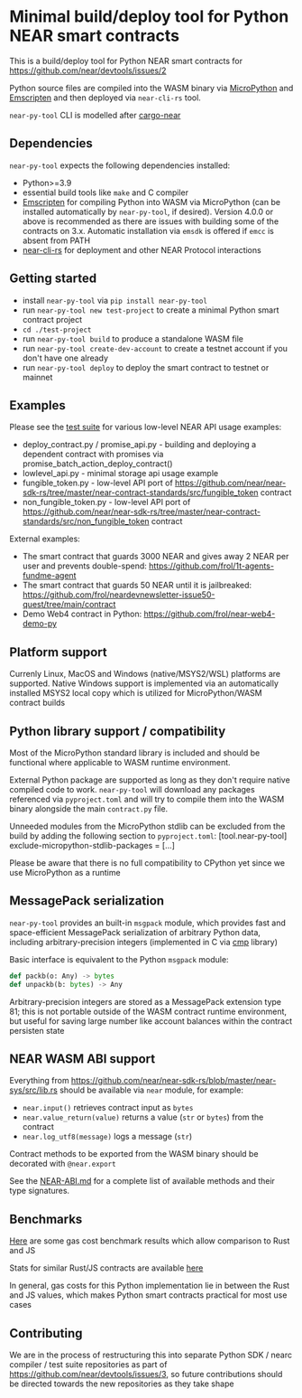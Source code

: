 Minimal build/deploy tool for Python NEAR smart contracts
=========================================================

This is a build/deploy tool for Python NEAR smart contracts for https://github.com/near/devtools/issues/2

Python source files are compiled into the WASM binary via [MicroPython](https://github.com/micropython/micropython) and [Emscripten](https://emscripten.org/docs/getting_started/downloads.html) and then deployed via `near-cli-rs` tool.

`near-py-tool` CLI is modelled after [cargo-near](https://github.com/near/cargo-near)


Dependencies
------------

`near-py-tool` expects the following dependencies installed:
- Python>=3.9
- essential build tools like `make` and C compiler
- [Emscripten](https://emscripten.org/docs/getting_started/downloads.html) for compiling Python into WASM via MicroPython (can be installed automatically by `near-py-tool`, if desired). Version 4.0.0 or above is recommended as there are issues with building some of the contracts on 3.x. Automatic installation via `emsdk` is offered if `emcc` is absent from PATH
- [near-cli-rs](https://github.com/near/near-cli-rs) for deployment and other NEAR Protocol interactions


Getting started
---------------

- install `near-py-tool` via `pip install near-py-tool`
- run `near-py-tool new test-project` to create a minimal Python smart contract project
- `cd ./test-project`
- run `near-py-tool build` to produce a standalone WASM file
- run `near-py-tool create-dev-account` to create a testnet account if you don't have one already
- run `near-py-tool deploy` to deploy the smart contract to testnet or mainnet

Examples
--------

Please see the [test suite](https://github.com/past-hypothesis/near-py-tool/blob/main/near_py_tool/tests) for various low-level NEAR API usage examples:
- deploy_contract.py / promise_api.py - building and deploying a dependent contract with promises via promise_batch_action_deploy_contract()
- lowlevel_api.py - minimal storage api usage example
- fungible_token.py - low-level API port of https://github.com/near/near-sdk-rs/tree/master/near-contract-standards/src/fungible_token contract
- non_fungible_token.py - low-level API port of https://github.com/near/near-sdk-rs/tree/master/near-contract-standards/src/non_fungible_token contract

External examples:
- The smart contract that guards 3000 NEAR and gives away 2 NEAR per user and prevents double-spend: https://github.com/frol/1t-agents-fundme-agent
- The smart contract that guards 50 NEAR until it is jailbreaked: https://github.com/frol/neardevnewsletter-issue50-quest/tree/main/contract
- Demo Web4 contract in Python: https://github.com/frol/near-web4-demo-py


Platform support
----------------

Currenly Linux, MacOS and Windows (native/MSYS2/WSL) platforms are supported. Native Windows support is implemented via an automatically installed MSYS2 local copy which is utilized for MicroPython/WASM contract builds


Python library support / compatibility
--------------------------------------

Most of the MicroPython standard library is included and should be functional where applicable to WASM runtime environment.

External Python package are supported as long as they don't require native compiled code to work. `near-py-tool` will download any packages referenced
via `pyproject.toml` and will try to compile them into the WASM binary alongside the main `contract.py` file.

Unneeded modules from the MicroPython stdlib can be excluded from the build by adding the following section to `pyproject.toml`:
    [tool.near-py-tool]
    exclude-micropython-stdlib-packages = [...]

Please be aware that there is no full compatibility to CPython yet since we use MicroPython as a runtime


MessagePack serialization
-------------------------

`near-py-tool` provides an built-in `msgpack` module, which provides fast and space-efficient MessagePack serialization of arbitrary Python data, including arbitrary-precision integers (implemented in C via [cmp](https://github.com/camgunz/cmp) library)

Basic interface is equivalent to the Python `msgpack` module:

```python
def packb(o: Any) -> bytes
def unpackb(b: bytes) -> Any
```

Arbitrary-precision integers are stored as a MessagePack extension type 81; this is not portable outside of the WASM contract runtime environment, but useful for saving large number like account balances within the contract persisten state


NEAR WASM ABI support
---------------------

Everything from https://github.com/near/near-sdk-rs/blob/master/near-sys/src/lib.rs should be available via `near` module, for example:

- `near.input()` retrieves contract input as `bytes`
- `near.value_return(value)` returns a value (`str` or `bytes`) from the contract
- `near.log_utf8(message)` logs a message (`str`)

Contract methods to be exported from the WASM binary should be decorated with `@near.export`

See the [NEAR-ABI.md](NEAR-ABI.md) for a complete list of available methods and their type signatures.


Benchmarks
----------

[Here](GAS-PROFILE-REPORT.md) are some gas cost benchmark results which allow comparison to Rust and JS

Stats for similar Rust/JS contracts are available [here](https://github.com/near/near-sdk-js/tree/develop/benchmark)

In general, gas costs for this Python implementation lie in between the Rust and JS values, which makes Python smart contracts practical for most use cases


Contributing
------------

We are in the process of restructuring this into separate Python SDK / nearc compiler / test suite repositories as part of https://github.com/near/devtools/issues/3, so future contributions should be directed towards the new repositories as they take shape

